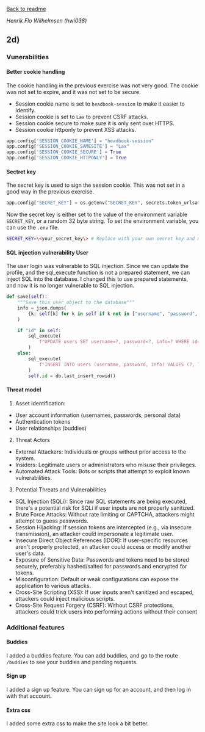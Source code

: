 [Back to readme](../README.md)

_Henrik Flo Wilhelmsen (hwi038)_

## 2d)

### Vunerabilities

#### Better cookie handling

The cookie handling in the previous exercise was not very good. The cookie was not set to expire, and it was not set to be secure.

-   Session cookie name is set to `headbook-session` to make it easier to identify.
-   Session cookie is set to `Lax` to prevent CSRF attacks.
-   Session cookie secure to make sure it is only sent over HTTPS.
-   Session cookie httponly to prevent XSS attacks.

```py
app.config['SESSION_COOKIE_NAME'] = "headbook-session"
app.config['SESSION_COOKIE_SAMESITE'] = "Lax"
app.config['SESSION_COOKIE_SECURE'] = True
app.config['SESSION_COOKIE_HTTPONLY'] = True
```

#### Sectret key

The secret key is used to sign the session cookie. This was not set in a good way in the previous exercise.

```py
app.config["SECRET_KEY"] = os.getenv("SECRET_KEY", secrets.token_urlsafe(32))
```

Now the secret key is either set to the value of the environment variable `SECRET_KEY`, or a random 32 byte string.
To set the environment variable, you can use the `.env` file.

```sh
SECRET_KEY=\<your_secret_key\> # Replace with your own secret key and make it long
```

#### SQL injection vulnerability User

The user login was vulnerable to SQL injection. Since we can update the profile, and the sql_execute function is not a prepared statement, we can inject SQL into the database.
I changed this to use prepared statements, and now it is no longer vulnerable to SQL injection.

```py
def save(self):
    """Save this user object to the database"""
    info = json.dumps(
        {k: self[k] for k in self if k not in ["username", "password", "id"]}
    )

    if "id" in self:
        sql_execute(
            f"UPDATE users SET username=?, password=?, info=? WHERE id=?;", self.username, self.password, info, self.id
        )
    else:
        sql_execute(
            f"INSERT INTO users (username, password, info) VALUES (?, ?, ?);", self.username, self.password, info
        )
        self.id = db.last_insert_rowid()
```

#### Threat model

1. Asset Identification:

-   User account information (usernames, passwords, personal data)
-   Authentication tokens
-   User relationships (buddies)

2. Threat Actors

-   External Attackers: Individuals or groups without prior access to the system.
-   Insiders: Legitimate users or administrators who misuse their privileges.
-   Automated Attack Tools: Bots or scripts that attempt to exploit known vulnerabilities.

3. Potential Threats and Vulnerabilities

-   SQL Injection (SQLi): Since raw SQL statements are being executed, there's a potential risk for SQLi if user inputs are not properly sanitized.
-   Brute Force Attacks: Without rate limiting or CAPTCHA, attackers might attempt to guess passwords.
-   Session Hijacking: If session tokens are intercepted (e.g., via insecure transmission), an attacker could impersonate a legitimate user.
-   Insecure Direct Object References (IDOR): If user-specific resources aren't properly protected, an attacker could access or modify another user's data.
-   Exposure of Sensitive Data: Passwords and tokens need to be stored securely, preferably hashed/salted for passwords and encrypted for tokens.
-   Misconfiguration: Default or weak configurations can expose the application to various attacks.
-   Cross-Site Scripting (XSS): If user inputs aren't sanitized and escaped, attackers could inject malicious scripts.
-   Cross-Site Request Forgery (CSRF): Without CSRF protections, attackers could trick users into performing actions without their consent

### Additional features

#### Buddies

I added a buddies feature. You can add buddies, and go to the route `/buddies` to see your buddies and pending requests.

#### Sign up

I added a sign up feature. You can sign up for an account, and then log in with that account.

#### Extra css

I added some extra css to make the site look a bit better.
